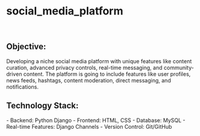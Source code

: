 # social_media_platform
<br>

<h2>Objective:</h2>
Developing a niche social media platform with unique features like content curation, advanced privacy controls, real-time messaging, and community-driven content. The platform is going to include features like user profiles, news feeds, hashtags, content moderation, direct messaging, and notifications.

<br>
<h2>Technology Stack:</h2>
- Backend: Python Django
- Frontend: HTML, CSS
- Database: MySQL
- Real-time Features: Django Channels
- Version Control: Git/GitHub
